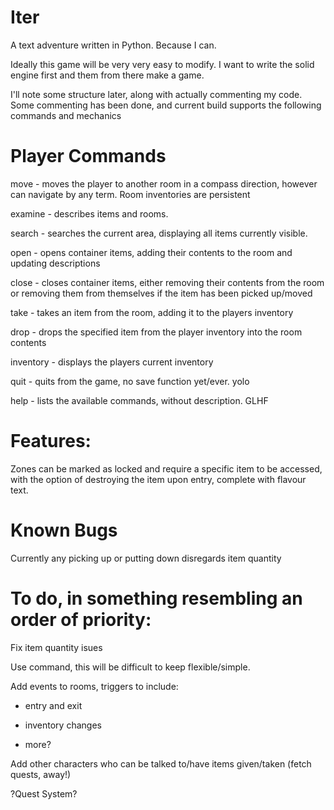 # Iter
A text adventure written in Python. Because I can.

Ideally this game will be very very easy to modify. I want to write the solid engine first and them from there make a game.

I'll note some structure later, along with actually commenting my code.
Some commenting has been done, and current build supports the following commands and mechanics

# Player Commands
move - moves the player to another room in a compass direction, however can navigate by any term. Room inventories are persistent

examine - describes items and rooms.

search - searches the current area, displaying all items currently visible.

open - opens container items, adding their contents to the room and updating descriptions

close - closes container items, either removing their contents from the room or removing them from themselves if the item has been picked up/moved

take - takes an item from the room, adding it to the players inventory

drop - drops the specified item from the player inventory into the room contents

inventory - displays the players current inventory

quit - quits from the game, no save function yet/ever. yolo

help - lists the available commands, without description. GLHF

# Features:
Zones can be marked as locked and require a specific item to be accessed, with the option of destroying the item upon entry, complete with flavour text.

# Known Bugs

Currently any picking up or putting down disregards item quantity

# To do, in something resembling an order of priority:
Fix item quantity isues

Use command, this will be difficult to keep flexible/simple.

Add events to rooms, triggers to include:

- entry and exit
  
- inventory changes
  
- more?
  
Add other characters who can be talked to/have items given/taken (fetch quests, away!)

?Quest System?
